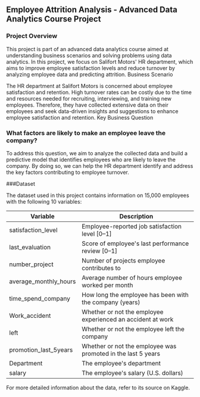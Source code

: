 ## Employee Attrition Analysis - Advanced Data Analytics Course Project

### Project Overview

This project is part of an advanced data analytics course aimed at understanding business scenarios and solving problems using data analytics. In this project, we focus on Salifort Motors' HR department, which aims to improve employee satisfaction levels and reduce turnover by analyzing employee data and predicting attrition.
Business Scenario

The HR department at Salifort Motors is concerned about employee satisfaction and retention. High turnover rates can be costly due to the time and resources needed for recruiting, interviewing, and training new employees. Therefore, they have collected extensive data on their employees and seek data-driven insights and suggestions to enhance employee satisfaction and retention.
Key Business Question

### What factors are likely to make an employee leave the company?

To address this question, we aim to analyze the collected data and build a predictive model that identifies employees who are likely to leave the company. By doing so, we can help the HR department identify and address the key factors contributing to employee turnover.

###Dataset

The dataset used in this project contains information on 15,000 employees with the following 10 variables:

| Variable                | Description                                                 |
|-------------------------|-------------------------------------------------------------|
| satisfaction_level      | Employee-reported job satisfaction level [0–1]              |
| last_evaluation         | Score of employee's last performance review [0–1]           |
| number_project          | Number of projects employee contributes to                  |
| average_monthly_hours   | Average number of hours employee worked per month           |
| time_spend_company      | How long the employee has been with the company (years)     |
| Work_accident           | Whether or not the employee experienced an accident at work |
| left                    | Whether or not the employee left the company                |
| promotion_last_5years   | Whether or not the employee was promoted in the last 5 years|
| Department              | The employee's department                                   |
| salary                  | The employee's salary (U.S. dollars)                        |

For more detailed information about the data, refer to its source on Kaggle.

